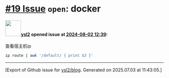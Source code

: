 # [\#19 Issue](https://github.com/ysl2/blog/issues/19) `open`: docker

#### <img src="https://avatars.githubusercontent.com/u/39717545?u=3a56d7b47e1688f70c83e440ba0835f8d24c43e3&v=4" width="50">[ysl2](https://github.com/ysl2) opened issue at [2024-08-02 12:39](https://github.com/ysl2/blog/issues/19):

查看宿主机ip

```bash
ip route | awk '/default/ { print $3 }'
```




-------------------------------------------------------------------------------



[Export of Github issue for [ysl2/blog](https://github.com/ysl2/blog). Generated on 2025.07.03 at 11:43:05.]

